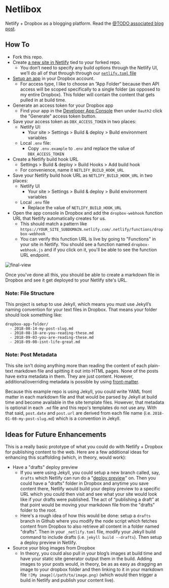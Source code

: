 # Netlibox

Netlify + Dropbox as a blogging platform. Read the [@TODO associated blog post](http://google.com).

## How To

- Fork this repo.
- Create [a new site in Netlify](https://app.netlify.com/start) tied to your forked repo.
  - You don’t need to specify any build options through the Netlify UI, we’ll do all of that through through our [`netlify.toml` file](<(https://www.netlify.com/docs/netlify-toml-reference/)>)
- [Setup an app](https://www.dropbox.com/developers/apps) in your Dropbox account.
  - For access type, I like to choose an ”App Folder“ because then API access will be scoped specifically to a single folder (as opposed to my entire Dropbox). This folder will contain the content that gets pulled in at build time.
- Generate an access token for your Dropbox app
  - Find your app in the [Developer App Console](https://www.dropbox.com/developers/apps) then under `Oauth2` click the "Generate" access token button.
- Save your access token as `DBX_ACCESS_TOKEN` in two places:
  - Netlify UI:
    - Your site > Settings > Build & deploy > Build environment variables
  - Local `.env` file:
    - Copy `.env.example` to `.env` and replace the value of `DBX_ACCESS_TOKEN`
- Create a Netlify build hook URL
  - Settings > Build & deploy > Build Hooks > Add build hook
  - For convenience, name it `NETLIFY_BUILD_HOOK_URL`
- Save your Netlify build hook URL as `NETLIFY_BUILD_HOOK_URL` in two places:
  - Netlify UI
    - Your site > Settings > Build & deploy > Build environment variables
  - Local `.env` file
    - Replace the value of `NETLIFY_BUILD_HOOK_URL`
- Open the app console in Dropbox and add the `dropbox-webhook` function URL that Netlify automatically creates for us.
  - This should match a pattern like `https://YOUR_SITE_SUBDOMAIN.netlify.com/.netlify/functions/dropbox-webhook`
  - You can verify this function URL is live by going to "Functions" in your site in Netlify. You should see a function named `dropbox-webhook.js` and if you click on it, you'll be able to see the function URL endpoint.

![final-view](https://user-images.githubusercontent.com/1316441/46992107-c9592f00-d0c5-11e8-8a1c-fa751765a402.png)

Once you've done all this, you should be able to create a markdown file in Dropbox and see it get deployed to your Netlify site's URL.

### Note: File Structure

This project is setup to use Jekyll, which means you must use Jekyll’s naming convention for your text files in Dropbox. That means your folder should look something like:

```
dropbox-app-folder/
  - 2018-08-14-my-post-slug.md
  - 2018-08-18-are-you-reading-these.md
  - 2018-09-03-you-are-reading-these.md
  - 2018-09-08-isnt-life-great.md
```

### Note: Post Metadata

This site isn't doing anything more than reading the content of each plain-text markdown file and spitting it out into HTML pages. None of the posts have extra metadata in them. They are just content. However, additional/overriding metadata is possible by using [front-matter](https://jekyllrb.com/docs/front-matter/).

Because this example repo is using Jekyll, you could write YAML front matter in each markdown file and that would be parsed by Jekyll at build time and become available in the site template files. However, that metadata is optional in each `.md` file and this repo's templates do not use any. With that said, `post.date` and `post.url` are derived from each file name (i.e. `2018-01-08-my-post-slug.md`) which is a convention in Jekyll.

## Ideas for Future Enhancements

This is a really basic prototype of what you could do with Netlify + Dropbox for publishing content to the web. Here are a few additional ideas for enhancing this scaffolding (which, in theory, would work):

- Have a "drafts" deploy preview
  - If you were using Jekyll, you could setup a new branch called, say, `drafts` which Netlify can run do a "[deploy preview](https://www.netlify.com/docs/continuous-deployment/)" on. Then you could have a "drafts" folder in Dropbox and anytime you save content there, Netlify would build your deploy preview to a specific URL which you could then visit and see what your site would look like if your drafts were published. The act of “publishing a draft” at that point would be moving your markdown file from the "drafts" folder to the root.
  - Here's a rough idea of how this would be done: setup a `drafts` branch in Github where you modify the node script which fetches content from Dropbox to also retrieve all content in a folder named "drafts". Then in your `_netlify.toml` file, modify your Jekyll build command to include drafts (i.e. `jekyll build --drafts`). Then setup a deploy preview in Netlify.
- Source your blog images from Dropbox
  - In theory, you could also pull in your blog’s images at build time and have your static site generator output them in the build. Adding images to your posts would, in theory, be as as easy as dragging an image to your dropbox folder and then linking to it in your markdown file `![My image](/path/to/image.png)` (which would then trigger a build in Netlify and publish your content live).
